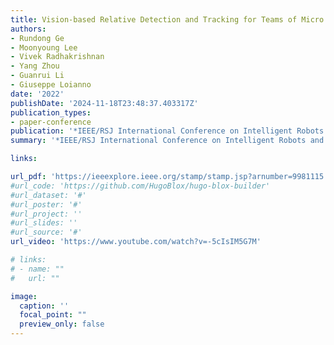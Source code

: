 ```yaml
---
title: Vision-based Relative Detection and Tracking for Teams of Micro Aerial Vehicles
authors:
- Rundong Ge
- Moonyoung Lee
- Vivek Radhakrishnan
- Yang Zhou
- Guanrui Li
- Giuseppe Loianno
date: '2022'
publishDate: '2024-11-18T23:48:37.403317Z'
publication_types:
- paper-conference
publication: '*IEEE/RSJ International Conference on Intelligent Robots and Systems (IROS)*'
summary: '*IEEE/RSJ International Conference on Intelligent Robots and Systems (IROS)*'

links:

url_pdf: 'https://ieeexplore.ieee.org/stamp/stamp.jsp?arnumber=9981115'
#url_code: 'https://github.com/HugoBlox/hugo-blox-builder'
#url_dataset: '#'
#url_poster: '#'
#url_project: ''
#url_slides: ''
#url_source: '#'
url_video: 'https://www.youtube.com/watch?v=-5cIsIM5G7M'

# links:
# - name: ""
#   url: ""

image:
  caption: ''
  focal_point: ""
  preview_only: false
---
```

